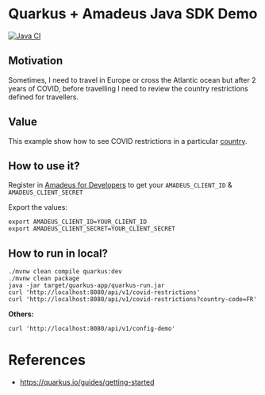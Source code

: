 # Quarkus + Amadeus Java SDK Demo

[![Java CI](https://github.com/jabrena/quarkus-amadeus-sdk-demo/actions/workflows/build.yml/badge.svg)](https://github.com/jabrena/quarkus-amadeus-sdk-demo/actions/workflows/build.yml)

## Motivation

Sometimes, I need to travel in Europe or cross the Atlantic ocean but
after 2 years of COVID, before travelling I need to review the country restrictions
defined for travellers.

## Value

This example show how to see COVID restrictions in a particular [country](https://www.iso.org/iso-3166-country-codes.html).

## How to use it?

Register in [Amadeus for Developers](https://developers.amadeus.com) to get your `AMADEUS_CLIENT_ID` & `AMADEUS_CLIENT_SECRET`

Export the values:

```
export AMADEUS_CLIENT_ID=YOUR_CLIENT_ID
export AMADEUS_CLIENT_SECRET=YOUR_CLIENT_SECRET
```

## How to run in local?

```
./mvnw clean compile quarkus:dev
./mvnw clean package
java -jar target/quarkus-app/quarkus-run.jar
curl 'http://localhost:8080/api/v1/covid-restrictions'
curl 'http://localhost:8080/api/v1/covid-restrictions?country-code=FR'
```

**Others:**

```
curl 'http://localhost:8080/api/v1/config-demo'
```

# References

- https://quarkus.io/guides/getting-started

